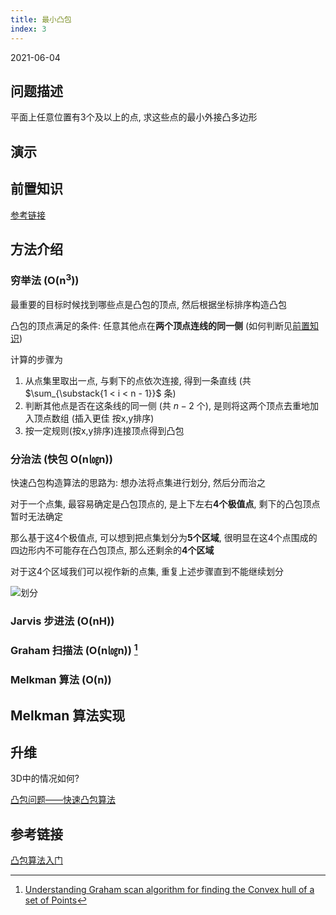 ```yaml
---
title: 最小凸包
index: 3
---
```


2021-06-04

## 问题描述

平面上任意位置有3个及以上的点, 求这些点的最小外接凸多边形

## 演示

<Melkman />

## 前置知识

[参考链接](./pinp#凸多边形)

## 方法介绍

### 穷举法 (O(n<sup>3</sup>))

最重要的目标时候找到哪些点是凸包的顶点, 然后根据坐标排序构造凸包

凸包的顶点满足的条件: 任意其他点在**两个顶点连线的同一侧** (如何判断见[前置知识](#前置知识))

计算的步骤为

1. 从点集里取出一点, 与剩下的点依次连接, 得到一条直线 (共 $\sum_{\substack{1 < i < n - 1}}$ 条)
2. 判断其他点是否在这条线的同一侧 (共 $n - 2$ 个), 是则将这两个顶点去重地加入顶点数组 (插入更佳 按x,y排序)
3. 按一定规则(按x,y排序)连接顶点得到凸包

### 分治法 (快包 O(n㏒n))

快速凸包构造算法的思路为: 想办法将点集进行划分, 然后分而治之

对于一个点集, 最容易确定是凸包顶点的, 是上下左右**4个极值点**, 剩下的凸包顶点暂时无法确定

那么基于这4个极值点, 可以想到把点集划分为**5个区域**, 很明显在这4个点围成的四边形内不可能存在凸包顶点, 那么还剩余的**4个区域**

对于这4个区域我们可以视作新的点集, 重复上述步骤直到不能继续划分

![划分](melkman/divide.png)

### Jarvis 步进法 (O(nH))

### Graham 扫描法 (O(n㏒n)) [^GrahamScan]

### Melkman 算法 (O(n))

## Melkman 算法实现

## 升维

3D中的情况如何?

[凸包问题——快速凸包算法](https://zhuanlan.zhihu.com/p/166105080)

## 参考链接

[凸包算法入门](https://www.cnblogs.com/dream-it-possible/p/8514706.html)

[^GrahamScan]: [Understanding Graham scan algorithm for finding the Convex hull of a set of Points](https://muthu.co/understanding-graham-scan-algorithm-for-finding-the-convex-hull-of-a-set-of-points/)

<script lang="ts">
import Melkman from './components/melkman/Melkman.vue'

export default { components: { Melkman } }
</script>
